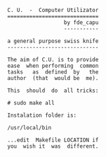     C. U.  -  Computer Utilizator
    =============================
                      by fde_capu
                      -----------
    
    a general purpose swiss knife
    -----------------------------
    
    The aim of C.U. is to provide
    ease  when performing  common
    tasks   as  defined  by   the
    author  (that  would be  me).
    
    This  should  do  all tricks:
    
    # sudo make all
    
    Instalation folder is:
    
    /usr/local/bin
    
    ...edit  Makefile LOCATION if
    you  wish it  was  different.
